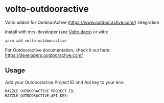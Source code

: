 # volto-outdooractive

Volto addon for OutdoorActive (https://www.outdooractive.com/) integration

Install with mrs-developer (see [Volto docs](https://docs.voltocms.com/addons/#use-mrs-developer-to-manage-the-development-cycle)) or with:

```bash
yarn add volto-outdooractive
```

For Outdooractive documentation, check it out here:
https://developers.outdooractive.com/

## Usage

Add your Outdooractive Project ID and Api key to your env:

```jsx
RAZZLE_OUTDOORACTIVE_PROJECT_ID;
RAZZLE_OUTDOORACTIVE_API_KEY;
```
